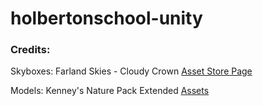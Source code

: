 # holbertonschool-unity

### Credits:
Skyboxes: Farland Skies - Cloudy Crown [Asset Store Page](https://api.unity.com/v1/oauth2/authorize?client_id=asset_store_v2&locale=en_US&redirect_uri=https%3A%2F%2Fassetstore.unity.com%2Fauth%2Fcallback%3Fredirect_to%3D%252Fpackages%252F2d%252Ftextures-materials%252Fsky%252Ffarland-skies-cloudy-crown-60004&response_type=code&state=64e4895c-501d-4691-a09a-99926870e280)

Models: Kenney's Nature Pack Extended [Assets](https://intranet.hbtn.io/rltoken/BYHZEB1i-sI1-GsnUpatbw)
